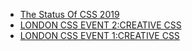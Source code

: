 - [The Status Of CSS 2019](https://2019.stateofcss.com/)
- [LONDON CSS EVENT 2:CREATIVE CSS](https://www.londoncss.dev/events/event2/)
- [LONDON CSS EVENT 1:CREATIVE CSS](https://www.londoncss.dev/events/event1/)
